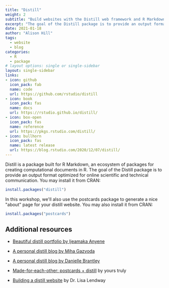 ```yaml
---
title: "Distill"
weight: 2
subtitle: "Build websites with the Distill web framework and R Markdown"
excerpt: "The goal of the Distill package is to provide an output format for R Markdown optimized for online scientific and technical communication."
date: 2021-01-18
author: "Alison Hill"
tags:
  - website
  - blog
categories:
  - R
  - package
# layout options: single or single-sidebar
layout: single-sidebar
links:
- icon: github
  icon_pack: fab
  name: code
  url: https://github.com/rstudio/distill
- icon: book
  icon_pack: fas
  name: docs
  url: https://rstudio.github.io/distill/
- icon: box-open
  icon_pack: fas
  name: reference
  url: https://pkgs.rstudio.com/distill/
- icon: bullhorn
  icon_pack: fas
  name: latest release
  url: https://blog.rstudio.com/2020/12/07/distill/
---
```


Distill is a package built for R Markdown, an ecosystem of packages for creating computational documents in R. The goal of the Distill package is to provide an output format optimized for online scientific and technical communication. You may install it from CRAN:

```r
install.packages("distill")
```

In this workshop, we'll also use the postcards package to generate a nice "about" page for your distill website. You may also install it from CRAN:

```r
install.packages("postcards")
```

## Additional resources

+ [Beautiful distill portfolio by Ijeamaka Anyene](https://ijeamaka-anyene.netlify.app/portfolio.html)

+ [A personal distill blog by Miha Gazvoda](https://mihagazvoda.com/)

+ [A personal distill blog by Danielle Brantley](https://datascidani.com/posts/2020-12-14-same-content-new-look/)

+ [Made-for-each-other: postcards + distill](https://alison.rbind.io/post/2020-12-22-postcards-distill/) by yours truly

+ [Building a distill website](https://lisalendway.netlify.app/posts/2020-12-09-buildingdistill/) by Dr. Lisa Lendway
